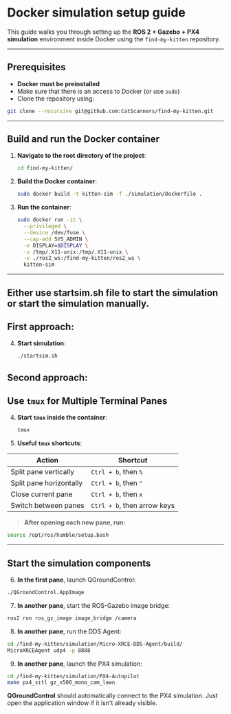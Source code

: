 # Docker simulation setup guide

This guide walks you through setting up the **ROS 2 + Gazebo + PX4 simulation** environment inside Docker using the `find-my-kitten` repository.

---

## Prerequisites

- **Docker must be preinstalled**
- Make sure that there is an access to Docker (or use `sudo`)
- Clone the repository using:

```bash
git clone --recursive git@github.com:CatScanners/find-my-kitten.git
```

---

## Build and run the Docker container

1. **Navigate to the root directory of the project**:

   ```bash
   cd find-my-kitten/
   ```

2. **Build the Docker container**:

   ```bash
   sudo docker build -t kitten-sim -f ./simulation/Dockerfile .
   ```

3. **Run the container**:

   ```bash
   sudo docker run -it \
     --privileged \
     --device /dev/fuse \
     --cap-add SYS_ADMIN \
     -e DISPLAY=$DISPLAY \
     -v /tmp/.X11-unix:/tmp/.X11-unix \
     -v ./ros2_ws:/find-my-kitten/ros2_ws \
     kitten-sim
   ```

---
## Either use startsim.sh file to start the simulation or start the simulation manually.
## First approach:
4. **Start simulation**:
   ```bash
   ./startsim.sh
   ```

## Second approach:
## Use `tmux` for Multiple Terminal Panes

4. **Start `tmux` inside the container**:

   ```bash
   tmux
   ```

5. **Useful `tmux` shortcuts**:

| Action                        | Shortcut              |
|------------------------------|-----------------------|
| Split pane vertically        | `Ctrl + b`, then `%`  |
| Split pane horizontally      | `Ctrl + b`, then `"`  |
| Close current pane           | `Ctrl + b`, then `x`  |
| Switch between panes         | `Ctrl + b`, then arrow keys |

> **After opening each new pane, run:**

```bash
source /opt/ros/humble/setup.bash
```

---

## Start the simulation components

6. **In the first pane**, launch QGroundControl:

```bash
./QGroundControl.AppImage
```

7. **In another pane**, start the ROS-Gazebo image bridge:

```bash
ros2 run ros_gz_image image_bridge /camera
```

8. **In another pane**, run the DDS Agent:

```bash
cd /find-my-kitten/simulation/Micro-XRCE-DDS-Agent/build/
MicroXRCEAgent udp4 -p 8888
```

9. **In another pane**, launch the PX4 simulation:

```bash
cd /find-my-kitten/simulation/PX4-Autopilot
make px4_sitl gz_x500_mono_cam_lawn
```

**QGroundControl** should automatically connect to the PX4 simulation.
Just open the application window if it isn't already visible.

